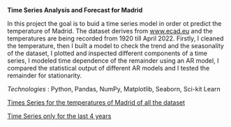 **Time Series Analysis and Forecast for Madrid**

In this project the goal is to buid a time series model in order ot predict the temperature of Madrid. The dataset derives from www.ecad.eu and the temperatures are being recorded from 1920 till April 2022. Firstly, I cleaned the temperature, then I built a model to check the trend and the seasonality of the dataset, I plotted and inspected different components of a time series, I modeled time dependence of the remainder using an AR model, I compared the statistical output of different AR models and I tested the remainder for stationarity. 

*Technologies* : Python, Pandas, NumPy, Matplotlib, Seaborn, Sci-kit Learn

[Times Series for the temperatures of Madrid of all the dataset](https://github.com/vaggos3625/Portfolio/blob/main/Time_Series_Analysis_and_Forecast/All_Years_Madrid_Temperature/TimeSeriesProject.ipynb)


[Time Series only for the last 4 years](https://github.com/vaggos3625/Portfolio/blob/main/Time_Series_Analysis_and_Forecast/4_Last_Years_Madrid_Temperature/TIme%20Series%20Analysis%20and%20Forecast%20-%20Madrid(last%204%20years).ipynb)
